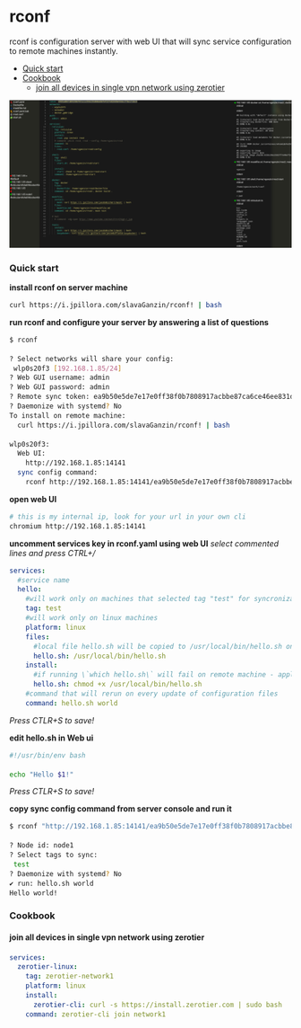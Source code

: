 # rconf

rconf is configuration server with web UI that will sync service configuration to remote machines instantly.

<!-- toc -->
- [Quick start](#quick-start)
- [Cookbook](#cookbook)
  * [join all devices in single vpn network using zerotier](#join-all-devices-in-single-vpn-network-using-zerotier)
<!-- tocstop -->
![](./docs/ui.png)


### Quick start
**install rconf on server machine**
```bash
curl https://i.jpillora.com/slavaGanzin/rconf! | bash
```

**run rconf and configure your server by answering a list of questions**
```bash
$ rconf                                                                                                                               

? Select networks will share your config:
 wlp0s20f3 [192.168.1.85/24]
? Web GUI username: admin
? Web GUI password: admin
? Remote sync token: ea9b50e5de7e17e0ff38f0b7808917acbbe87ca6ce46ee831d5c009bf87a2049
? Daemonize with systemd? No
To install on remote machine:
  curl https://i.jpillora.com/slavaGanzin/rconf! | bash

wlp0s20f3:
  Web UI:
    http://192.168.1.85:14141  
  sync config command:
    rconf http://192.168.1.85:14141/ea9b50e5de7e17e0ff38f0b7808917acbbe87ca6ce46ee831d5c009bf87a2049
```

**open web UI**
```bash
# this is my internal ip, look for your url in your own cli
chromium http://192.168.1.85:14141
```

**uncomment services key in rconf.yaml using web UI**
*select commented lines and press CTRL+/*

```yaml
services:
  #service name
  hello:
    #will work only on machines that selected tag "test" for syncronization
    tag: test
    #will work only on linux machines
    platform: linux
    files:
      #local file hello.sh will be copied to /usr/local/bin/hello.sh on remote machine
      hello.sh: /usr/local/bin/hello.sh
    install:
      #if running \`which hello.sh\` will fail on remote machine - apply \`chmod\`
      hello.sh: chmod +x /usr/local/bin/hello.sh
    #command that will rerun on every update of configuration files
    command: hello.sh world
```
*Press CTLR+S to save!*

**edit hello.sh in Web ui**
```bash
#!/usr/bin/env bash

echo "Hello $1!"
```
*Press CTLR+S to save!*

**copy sync config command from server console and run it**
```bash
$ rconf "http://192.168.1.85:14141/ea9b50e5de7e17e0ff38f0b7808917acbbe87ca6ce46ee831d5c009bf87a2049"

? Node id: node1
? Select tags to sync:
 test
? Daemonize with systemd? No
✔ run: hello.sh world
Hello world!
```

### Cookbook

#### join all devices in single vpn network using zerotier
```yaml
services:
  zerotier-linux:
    tag: zerotier-network1
    platform: linux
    install:
      zerotier-cli: curl -s https://install.zerotier.com | sudo bash
    command: zerotier-cli join network1
```
